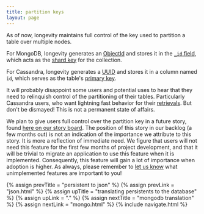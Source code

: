```yaml
---
title: partition keys
layout: page
---
```


As of now, longevity maintains full control of the key used to
partition a table over multiple nodes.

For MongoDB, longevity generates an
[ObjectId](https://docs.mongodb.com/manual/reference/bson-types/#objectid)
and stores it in the [`_id`
field](https://docs.mongodb.com/manual/core/document/#document-id-field),
which acts as the [shard
key](https://docs.mongodb.com/manual/core/sharding-shard-key/#shard-key)
for the collection.

For Cassandra, longevity generates a
[UUID](https://en.wikipedia.org/wiki/Universally_unique_identifier)
and stores it in a column named `id`, which serves as the table's
[primary
key](http://www.planetcassandra.org/blog/primary-keys-in-cql/).

It will probably disappoint some users and potential uses to hear that
they need to relinquish control of the partitioning of their
tables. Particularly Cassandra users, who want lightning fast behavior
for their [retrievals](../repo/retrieve.html). But don't be dismayed!
This is not a permanent state of affairs.

We plan to give users full control over the partition key in a future
story, found [here on our story
board](https://www.pivotaltracker.com/story/show/108382016). The
position of this story in our backlog (a few months out) is not an
indication of the importance we attribute to this story. It is more a
reflection of immediate need. We figure that users will not need this
feature for the first few months of project development, and that it
will be trivial to migrate an application to use this feature when it
is implemented. Consequently, this feature will gain a lot of
importance when adoption is higher. As always, please remember to [let
us know](https://groups.google.com/forum/#!forum/longevity-users) what
unimplemented features are important to you!

{% assign prevTitle = "persistent to json" %}
{% assign prevLink = "json.html" %}
{% assign upTitle = "translating persistents to the database" %}
{% assign upLink = "." %}
{% assign nextTitle = "mongodb translation" %}
{% assign nextLink = "mongo.html" %}
{% include navigate.html %}
